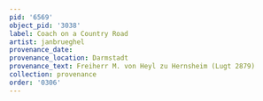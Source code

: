 ```yaml
---
pid: '6569'
object_pid: '3038'
label: Coach on a Country Road
artist: janbrueghel
provenance_date:
provenance_location: Darmstadt
provenance_text: Freiherr M. von Heyl zu Hernsheim (Lugt 2879)
collection: provenance
order: '0306'
---
```

